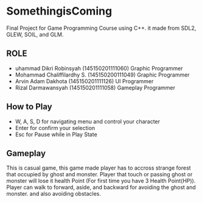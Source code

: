 # SomethingisComing
Final Project for Game Programming Course using C++. it made from SDL2, GLEW, SOIL, and GLM.

## ROLE
  - uhammad Dikri Robinsyah (145150201111060) Graphic Programmer
  - Mohammad Chaliffilardhy S. (145150200111049) Graphic Programmer
  - Arvin Adam Dakhota (145150201111126) UI Programmer
  - Rizal Darmawansyah (145150201111058) Gameplay Programmer

## How to Play
  - W, A, S, D for navigating menu and control your character
  - Enter for confirm your selection
  - Esc for Pause while in Play State

## Gameplay
This is casual game, this game made player has to accross strange forest that occupied by ghost and monster. 
Player that touch or passing ghost or monster will lose it health Point (For first time you have 3 Health Point(HP)). 
Player can walk to forward, aside, and backward for avoiding the ghost and monster. and also avoiding obstacles.
